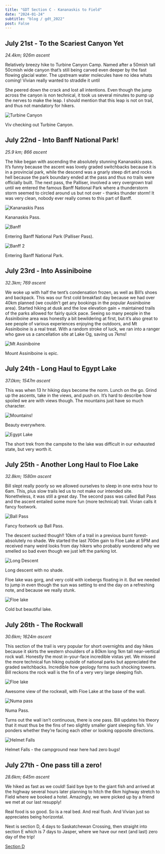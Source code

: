 ```yaml
---
title: "GDT Section C - Kananaskis to Field"
date: "2024-01-24"
subtitle: "blog / gdt_2022"
post: False
---
```


## July 21st - To the Scariest Canyon Yet
*24.4km; 926m ascent*

Relatively breezy hike to Turbine Canyon Camp. Named after a 50mish tall 50cmish wide canyon that’s still being carved even deeper by the fast flowing glacial water. The upstream water molecules have no idea whats coming! Vivian really wanted to straddle it until

She peered down the crack and lost all intentions. Even though the jump across the canyon is non technical, it took us several minutes to pump up the nerves to make the leap. I should mention that this leap is not on trail, and thus not mandatory for hikers. 

![Turbine Canyon](/images/gdt_c_canyon.jpg)
<p class="caption">Viv checking out Turbine Canyon.</p>

## July 22nd - Into Banff National Park!
*25.9 km; 866 ascent*

The hike began with ascending the absolutely stunning Kananaskis pass. It’s funny because the ascent was lovely graded switchbacks because it is in a provincial park, while the descend was a gnarly steep dirt and rocks hell because the park boundary ended at the pass and thus no trails were officially built. The next pass, the Palliser, involved a very overgrown trail until we entered the famous Banff National Park where a thunderstorm storm seemed to circled around us but not over - thanks thunder storm! It was very clean, nobody ever really comes to this part of Banff.

![Kananaskis Pass](/images/gdt_c_kananaskis_pass.jpg)
<p class="caption">Kananaskis Pass.</p>

![Banff](/images/gdt_c_banff.jpg)
<p class="caption">Entering Banff National Park (Palliser Pass).</p>

![Banff 2](/images/gdt_c_banff_2.jpg)
<p class="caption">Entering Banff National Park.</p>

## July 23rd - Into Assiniboine
*32.3km; 769 ascent*

We woke up with half the tent’s condensation frozen, as well as Bill’s shoes and backpack. This was our first cold breakfast day because we had over 40km planned (we couldn’t get any bookings in the popular Assiniboine area). Started hiking at dusk and the low elevation gain + maintained trails of the parks allowed for fairly quick pace. Seeing so many people in the Assiniboine area was honestly a bit bewildering at first, but it’s also great to see people of various experiences enjoying the outdoors, and Mt Assiniboine is a real treat. With a random stroke of luck, we ran into a ranger who gave us a cancellation site at Lake Og, saving us 7kms! 

![Mt Assiniboine](/images/gdt_c_assiniboine.jpg)
<p class="caption">Mount Assiniboine is epic.</p>

## July 24th - Long Haul to Egypt Lake
*37.0km; 1547m ascent*

This was when 13 hr hiking days become the norm. Lunch on the go. Grind up the ascents, take in the views, and push on. It’s hard to describe how spoiled we are with views though.  The mountains just have so much character.

![Mountains!](/images/gdt_c_near_sunshine.jpg)
<p class="caption">Beauty everywhere.</p>

![Egypt Lake](/images/gdt_c_egypt_lake.jpg)
<p class="caption">The short trek from the campsite to the lake was difficult in our exhausted state, but very worth it.</p>

## July 25th - Another Long Haul to Floe Lake
*32.8km; 1580m ascent*

Bill slept really poorly so we allowed ourselves to sleep in one extra hour to 6am. This, plus slow trails led us to not make our intended site. Nonetheless, it was still a great day. The second pass was called Ball Pass and the ascent entailed some more fun (more technical) trail. Vivian calls it fancy footwork. 

![Ball Pass](/images/gdt_c_ball_pass.jpg)
<p class="caption">Fancy footwork up Ball Pass.</p>

The descent sucked though!! 10km of a trail in a previous burnt forest- absolutely no shade. We started the last 700m gain to Floe Lake at 5PM and received many weird looks from day hikers who probably wondered why we smelled so bad even though we just left the parking lot. 

![Long Descent](/images/gdt_c_descent.jpg)
<p class="caption">Long descent with no shade.</p>

Floe lake was gorg, and very cold with icebergs floating in it. But we needed to jump in even though the sun was setting to end the day on a refreshing note, and because we really stunk.

![Floe lake](/images/gdt_c_floe_2.jpg)
<p class="caption">Cold but beautiful lake.</p>

## July 26th - The Rockwall
*30.6km; 1624m ascent*

This section of the trail is very popular for short overnights and day hikes because it skirts the western shoulders of a 80km long 1km tall near-vertical rock wall. Honestly the most in-your-face incredible vistas yet. We missed the more technical fun hiking outside of national parks but appreciated the graded switchbacks. Incredible how geology forms such shocking towers. Bill reckons the rock wall is the fin of a very very large sleeping fish. 

![Floe lake](/images/gdt_c_floe.jpg)
<p class="caption">Awesome view of the rockwall, with Floe Lake at the base of the wall.</p>

![Numa pass](/images/gdt_c_numa.jpg)
<p class="caption">Numa Pass.</p>

Turns out the wall isn’t continuous, there is one pass. Bill updates his theory that it must thus be the fins of two slightly smaller giant sleeping fish. Viv ponders whether they’re facing each other or looking opposite directions. 

![Helmet Falls](/images/gdt_c_helmet_falls.jpg)
<p class="caption">Helmet Falls - the campground near here had zero bugs!</p>

## July 27th - One pass till a zero!
*28.6km; 645m ascent*

We hiked as fast as we could! Said bye bye to the giant fish and arrived at the highway several hours later planning to hitch the 6km highway stretch to Field where we booked a hotel. Amazingly, we were picked up by a friend we met at our last resupply! 

Real food is so good. So is a real bed. And real flush. And Vivian just so appreciates being horizontal. 

Next is section D, 4 days to Saskatchewan Crossing, then straight into section E which is 7 days to Jasper, where we have our next (and last) zero day of the trip!

[Section D](section_d.html)